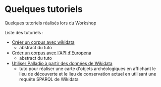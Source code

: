 # Quelques tutoriels

Quelques tutoriels réalisés lors du Workshop

Liste des tutoriels :

* [Créer un corpus avec wikidata](tutoriel_creer_corpus_avec_wikidata.md)
  * abstract du tuto
* [Créer un corpus avec l'API d'Europena](tutoriel_creer_corpus_avec_api_Europeana.md)
    * abstract du tuto
* [Utiliser Palladio à partir des données de Wikidata](Tuto_wikidata_Palladio.md)
  * tuto pour réaliser une carte d'objets archéologiques en affichant le lieu de découverte et le lieu de conservation actuel en utilisant une requête SPARQL de Wikidata
